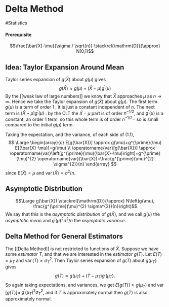 # Delta Method
#Statistics 

#### Prerequisite
$$\frac{\bar{X}-\mu}{\sigma / \sqrt{n}} \stackrel{\mathrm{D}}{\approx} N(0,1)$$
## Idea: Taylor Expansion Around Mean 
Taylor series expansion of $g(\bar{X})$ about $g(\mu)$ gives
$$
g(\bar{X}) \approx g(\mu)+(\bar{X}-\mu) g^{\prime}(\mu)
$$
By the [[weak law of large numbers]] we know that $\bar{X}$ approaches $\mu$ as $n \rightarrow \infty$. Hence we take the Taylor expansion of $g(\bar{X})$ about $g(\mu)$. The first term $g(\mu)$ is a term of order 1 , it is just a constant independent of $n$. The next term is $(\bar{X}-\mu) g^{\prime}(\mu)$ : by the CLT the $\bar{X}-\mu$ part is of order $n^{-1 / 2}$, and $g^{\prime}(\mu)$ is a constant, an order 1 term, so this whole term is of order $n^{-1 / 2}-$ so is small compared to the initial $g(\mu)$ term.

Taking the expectation, and the variance, of each side of (1.1),
$$
\Large
\begin{array}{c}
E[g(\bar{X})] \approx g(\mu)+g^{\prime}(\mu) E[(\bar{X}-\mu)]=g(\mu) \\
\operatorname{var}[g(\bar{X})] \approx \operatorname{var}\left[g^{\prime}(\mu)(\bar{X}-\mu)\right]=g^{\prime}(\mu)^{2} \operatorname{var}(\bar{X})=\frac{g^{\prime}(\mu)^{2} \sigma^{2}}{n}
\end{array}
$$
since $E(\bar{X})=\mu$ and $\operatorname{var}(\bar{X})=\sigma^{2} / n$.

## Asymptotic Distribution
$$\Large g(\bar{X}) \stackrel{\mathrm{D}}{\approx} N\left(g(\mu), \frac{g^{\prime}(\mu)^{2} \sigma^{2}}{n}\right)$$
We say that this is the *asymptotic distribution* of $g(\bar{X})$, and we call $g(\mu)$ the *asymptotic mean* and $g^{\prime}(\mu)^{2} \sigma^{2} / n$ the *asymptotic variance*.


## Delta Method for General Estimators
The [[Delta Method]] is not restricted to functions of $\bar{X}$. Suppose we have some *estimator* $T$, and that we are interested in the *estimator* $g(T)$. Let $E(T)=\mu_{T}$ and $\operatorname{var}(T)=\sigma_{T}^{2}$. Then Taylor series expansion of $g(T)$ about $g\left(\mu_{T}\right)$ gives
$$
g(T) \approx g\left(\mu_{T}\right)+\left(T-\mu_{T}\right) g^{\prime}\left(\mu_{T}\right) .
$$
So again taking expectations, and variances, we get $E[g(T)] \approx g\left(\mu_{T}\right)$ and $\operatorname{var}[g(T)] \approx$ $g^{\prime}\left(\mu_{T}\right)^{2} \sigma_{T}^{2}$, and if $T$ is approximately normal then $g(T)$ is also approximately normal.